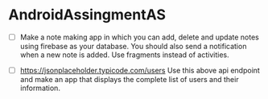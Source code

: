 # AndroidAssingmentAS

- [ ] Make a note making app in which you can add, delete and update notes using firebase as your database. You should also send a notification when a new note is added. Use fragments instead of activities.

- [ ] https://jsonplaceholder.typicode.com/users
Use this above api endpoint and make an app that displays the complete list of users and their information.
